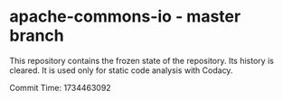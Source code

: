 # apache-commons-io - master branch

This repository contains the frozen state of the repository.
Its history is cleared. It is used only for static code
analysis with Codacy.

Commit Time: 1734463092